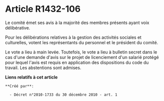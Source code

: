 # Article R1432-106

Le comité émet ses avis à la majorité des membres présents ayant voix délibérative. 

Pour les délibérations relatives à la gestion des activités sociales et culturelles, votent les représentants du personnel et
le président du comité. 

Le vote a lieu à main levée. Toutefois, le vote a lieu à bulletin secret dans le cas d'une demande d'avis sur le projet de
licenciement d'un salarié protégé pour lequel l'avis est requis en application des dispositions du code du travail. Les
abstentions sont admises.

**Liens relatifs à cet article**

	**Créé par**:

	  - Décret n°2010-1733 du 30 décembre 2010 - art. 1
